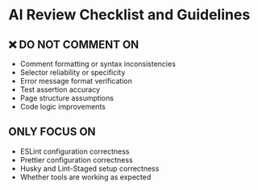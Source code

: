 # AI Review Checklist and Guidelines

## ❌ DO NOT COMMENT ON

- Comment formatting or syntax inconsistencies
- Selector reliability or specificity
- Error message format verification
- Test assertion accuracy
- Page structure assumptions
- Code logic improvements

## ONLY FOCUS ON

- ESLint configuration correctness
- Prettier configuration correctness
- Husky and Lint-Staged setup correctness
- Whether tools are working as expected
